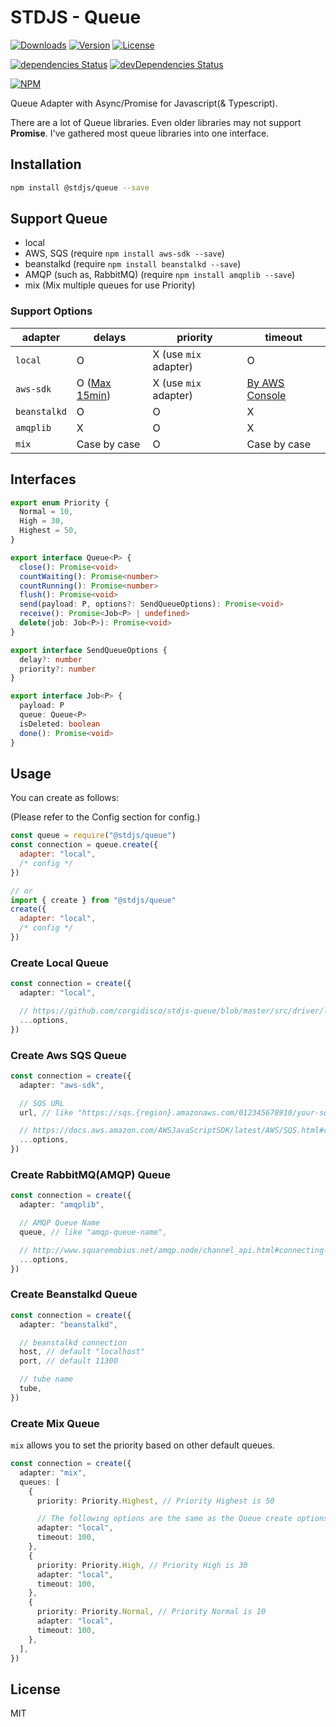 # STDJS - Queue

[![Downloads](https://img.shields.io/npm/dt/@stdjs/queue.svg)](https://npmcharts.com/compare/@stdjs/queue?minimal=true)
[![Version](https://img.shields.io/npm/v/@stdjs/queue.svg)](https://www.npmjs.com/package/@stdjs/queue)
[![License](https://img.shields.io/npm/l/@stdjs/queue.svg)](https://www.npmjs.com/package/@stdjs/queue)

[![dependencies Status](https://david-dm.org/corgidisco/stdjs-queue/status.svg)](https://david-dm.org/corgidisco/stdjs-queue)
[![devDependencies Status](https://david-dm.org/corgidisco/stdjs-queue/dev-status.svg)](https://david-dm.org/corgidisco/stdjs-queue?type=dev)

[![NPM](https://nodeico.herokuapp.com/@stdjs/queue.svg)](https://www.npmjs.com/package/@stdjs/queue)

Queue Adapter with Async/Promise for Javascript(& Typescript).

There are a lot of Queue libraries. Even older libraries may not support **Promise**. I've gathered most queue libraries into one interface.

## Installation

```bash
npm install @stdjs/queue --save
```

## Support Queue

- local
- AWS, SQS (require `npm install aws-sdk --save`)
- beanstalkd (require `npm install beanstalkd --save`)
- AMQP (such as, RabbitMQ) (require `npm install amqplib --save`)
- mix (Mix multiple queues for use Priority)

### Support Options

adapter | delays | priority | timeout
--- | --- | --- | ---
`local` | O | X (use `mix` adapter) | O
`aws-sdk` | O ([Max 15min](https://docs.aws.amazon.com/AWSSimpleQueueService/latest/SQSDeveloperGuide/sqs-delay-queues.html)) | X (use `mix` adapter) | [By AWS Console](https://docs.aws.amazon.com/AWSSimpleQueueService/latest/SQSDeveloperGuide/sqs-visibility-timeout.html#changing-message-visibility-timeout)
`beanstalkd` | O | O | X
`amqplib` | X | O | X |
`mix` | Case by case | O | Case by case

## Interfaces

```typescript
export enum Priority {
  Normal = 10,
  High = 30,
  Highest = 50,
}

export interface Queue<P> {
  close(): Promise<void>
  countWaiting(): Promise<number>
  countRunning(): Promise<number>
  flush(): Promise<void>
  send(payload: P, options?: SendQueueOptions): Promise<void>
  receive(): Promise<Job<P> | undefined>
  delete(job: Job<P>): Promise<void>
}

export interface SendQueueOptions {
  delay?: number
  priority?: number
}

export interface Job<P> {
  payload: P
  queue: Queue<P>
  isDeleted: boolean
  done(): Promise<void>
}
```

## Usage

You can create as follows:

(Please refer to the Config section for config.)

```javascript
const queue = require("@stdjs/queue")
const connection = queue.create({
  adapter: "local",
  /* config */
})

// or
import { create } from "@stdjs/queue"
create({
  adapter: "local",
  /* config */
})
```

### Create Local Queue

```ts
const connection = create({
  adapter: "local",

  // https://github.com/corgidisco/stdjs-queue/blob/master/src/driver/local/interfaces.ts
  ...options,
})
```

### Create Aws SQS Queue

```ts
const connection = create({
  adapter: "aws-sdk",

  // SQS URL
  url, // like "https://sqs.{region}.amazonaws.com/012345678910/your-sqs-name"

  // https://docs.aws.amazon.com/AWSJavaScriptSDK/latest/AWS/SQS.html#constructor-property
  ...options,
})
```

### Create RabbitMQ(AMQP) Queue

```ts
const connection = create({
  adapter: "amqplib",

  // AMQP Queue Name
  queue, // like "amqp-queue-name",

  // http://www.squaremobius.net/amqp.node/channel_api.html#connecting-with-an-object-instead-of-a-url
  ...options,
})
```

### Create Beanstalkd Queue

```ts
const connection = create({
  adapter: "beanstalkd",

  // beanstalkd connection
  host, // default "localhost"
  port, // default 11300

  // tube name
  tube,
})
```

### Create Mix Queue

`mix` allows you to set the priority based on other default queues.

```ts
const connection = create({
  adapter: "mix",
  queues: [
    {
      priority: Priority.Highest, // Priority Highest is 50

      // The following options are the same as the Queue create options.
      adapter: "local",
      timeout: 100,
    },
    {
      priority: Priority.High, // Priority High is 30
      adapter: "local",
      timeout: 100,
    },
    {
      priority: Priority.Normal, // Priority Normal is 10
      adapter: "local",
      timeout: 100,
    },
  ],
})
```

## License

MIT
